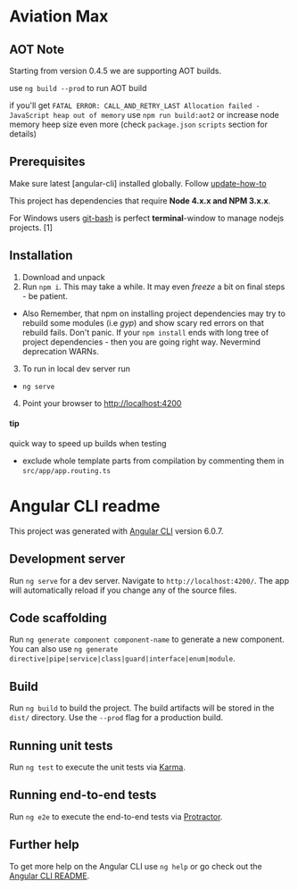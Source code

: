 # Aviation Max


## AOT Note
Starting from version 0.4.5 we are supporting AOT builds.  
 
use `ng build --prod` to run AOT build
 
if you'll get `FATAL ERROR: CALL_AND_RETRY_LAST Allocation failed - JavaScript heap out of memory` use `npm run build:aot2` or increase node memory heep size even more (check `package.json` `scripts` section for details) 


## Prerequisites

Make sure latest [angular-cli] installed globally. Follow [update-how-to](https://github.com/angular/angular-cli#updating-angular-cli)  

This project has dependencies that require **Node 4.x.x and NPM 3.x.x**.

For Windows users [git-bash](https://git-scm.com/downloads) is perfect **terminal**-window to manage nodejs projects. [1]
 
 
## Installation

1. Download and unpack
2. Run `npm i`. This may take a while. It may even *freeze* a bit on final steps - be patient. 
  * Also Remember, that npm on installing project dependencies may try to rebuild some modules (i.e *gyp*) and show scary red errors on that rebuild fails. Don't panic. If your `npm install` ends with long tree of project dependencies - then you are going right way. Nevermind deprecation WARNs. 

3. To run in local dev server run
  * `ng serve`
  
4. Point your browser to [http://localhost:4200](http://localhost:4200)

#### tip 
quick way to speed up builds when testing 
* exclude whole template parts from compilation by commenting them in `src/app/app.routing.ts` 




# Angular CLI readme

This project was generated with [Angular CLI](https://github.com/angular/angular-cli) version 6.0.7.

## Development server

Run `ng serve` for a dev server. Navigate to `http://localhost:4200/`. The app will automatically reload if you change any of the source files.

## Code scaffolding

Run `ng generate component component-name` to generate a new component. You can also use `ng generate directive|pipe|service|class|guard|interface|enum|module`.

## Build

Run `ng build` to build the project. The build artifacts will be stored in the `dist/` directory. Use the `--prod` flag for a production build.

## Running unit tests

Run `ng test` to execute the unit tests via [Karma](https://karma-runner.github.io).

## Running end-to-end tests

Run `ng e2e` to execute the end-to-end tests via [Protractor](http://www.protractortest.org/).

## Further help

To get more help on the Angular CLI use `ng help` or go check out the [Angular CLI README](https://github.com/angular/angular-cli/blob/master/README.md).



